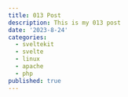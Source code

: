 ```yaml
---
title: 013 Post
description: This is my 013 post
date: '2023-8-24'
categories:
  - sveltekit
  - svelte
  - linux
  - apache
  - php
published: true
---
```


